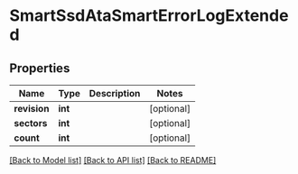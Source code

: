 # SmartSsdAtaSmartErrorLogExtended

## Properties
Name | Type | Description | Notes
------------ | ------------- | ------------- | -------------
**revision** | **int** |  | [optional] 
**sectors** | **int** |  | [optional] 
**count** | **int** |  | [optional] 

[[Back to Model list]](../README.md#documentation-for-models) [[Back to API list]](../README.md#documentation-for-api-endpoints) [[Back to README]](../README.md)


